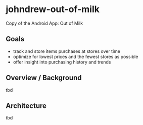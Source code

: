 # johndrew-out-of-milk
Copy of the Android App: Out of Milk

## Goals
* track and store items purchases at stores over time
* optimize for lowest prices and the fewest stores as possible
* offer insight into purchasing history and trends

## Overview / Background
tbd

## Architecture
tbd